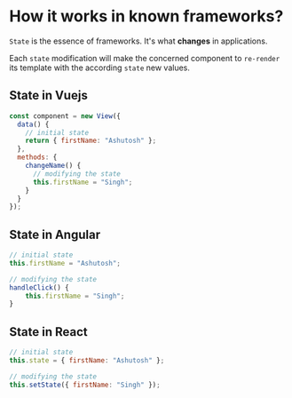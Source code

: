 # How it works in known frameworks?

`State` is the essence of frameworks. It's what **changes** in applications.

Each `state` modification will make the concerned component to `re-render` its template with the according `state` new values.

## State in Vuejs

```javascript
const component = new View({
  data() {
    // initial state
    return { firstName: "Ashutosh" };
  },
  methods: {
    changeName() {
      // modifying the state
      this.firstName = "Singh";
    }
  }
});
```

## State in Angular

```javascript
// initial state
this.firstName = "Ashutosh";

// modifying the state
handleClick() {
	this.firstName = "Singh";
}
```

## State in React

```jsx
// initial state
this.state = { firstName: "Ashutosh" };

// modifying the state
this.setState({ firstName: "Singh" });
```
